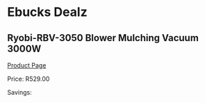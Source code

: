 
# Ebucks Dealz
## Ryobi-RBV-3050 Blower Mulching Vacuum 3000W
[Product Page](https://www.ebucks.com/web/shop/productSelected.do?prodId=1220081251&catId=363410833)

Price: R529.00

Savings: 


	